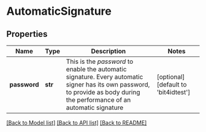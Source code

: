 # AutomaticSignature

## Properties
Name | Type | Description | Notes
------------ | ------------- | ------------- | -------------
**password** | **str** | This is the _password_ to enable the automatic signature. Every automatic signer has its own password, to provide as body during the performance of an automatic signature  | [optional] [default to 'bit4idtest']

[[Back to Model list]](../README.md#documentation-for-models) [[Back to API list]](../README.md#documentation-for-api-endpoints) [[Back to README]](../README.md)


